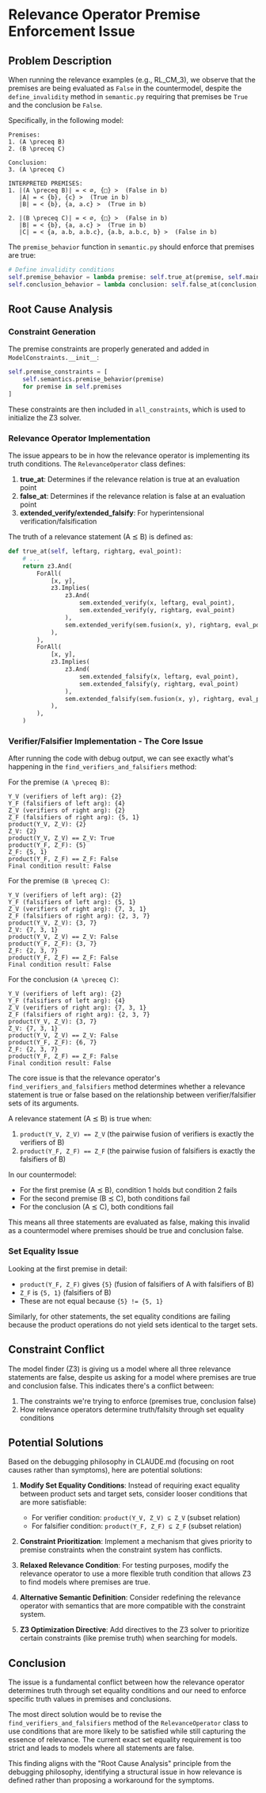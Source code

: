 # Relevance Operator Premise Enforcement Issue

## Problem Description

When running the relevance examples (e.g., RL_CM_3), we observe that the premises are being evaluated as `False` in the countermodel, despite the `define_invalidity` method in `semantic.py` requiring that premises be `True` and the conclusion be `False`. 

Specifically, in the following model:

```
Premises:
1. (A \preceq B)
2. (B \preceq C)

Conclusion:
3. (A \preceq C)

INTERPRETED PREMISES:
1. |(A \preceq B)| = < ∅, {□} >  (False in b)
   |A| = < {b}, {c} >  (True in b)
   |B| = < {b}, {a, a.c} >  (True in b)

2. |(B \preceq C)| = < ∅, {□} >  (False in b)
   |B| = < {b}, {a, a.c} >  (True in b)
   |C| = < {a, a.b, a.b.c}, {a.b, a.b.c, b} >  (False in b)
```

The `premise_behavior` function in `semantic.py` should enforce that premises are true:
```python
# Define invalidity conditions
self.premise_behavior = lambda premise: self.true_at(premise, self.main_point["world"])
self.conclusion_behavior = lambda conclusion: self.false_at(conclusion, self.main_point["world"])
```

## Root Cause Analysis

### Constraint Generation

The premise constraints are properly generated and added in `ModelConstraints.__init__`:

```python
self.premise_constraints = [
    self.semantics.premise_behavior(premise)
    for premise in self.premises
]
```

These constraints are then included in `all_constraints`, which is used to initialize the Z3 solver.

### Relevance Operator Implementation

The issue appears to be in how the relevance operator is implementing its truth conditions. The `RelevanceOperator` class defines:

1. **true_at**: Determines if the relevance relation is true at an evaluation point
2. **false_at**: Determines if the relevance relation is false at an evaluation point
3. **extended_verify/extended_falsify**: For hyperintensional verification/falsification

The truth of a relevance statement (A ⪯ B) is defined as:
```python
def true_at(self, leftarg, rightarg, eval_point):
    # ...
    return z3.And(
        ForAll(
            [x, y],
            z3.Implies(
                z3.And(
                    sem.extended_verify(x, leftarg, eval_point),
                    sem.extended_verify(y, rightarg, eval_point)
                ),
                sem.extended_verify(sem.fusion(x, y), rightarg, eval_point)
            ),
        ),
        ForAll(
            [x, y],
            z3.Implies(
                z3.And(
                    sem.extended_falsify(x, leftarg, eval_point),
                    sem.extended_falsify(y, rightarg, eval_point)
                ),
                sem.extended_falsify(sem.fusion(x, y), rightarg, eval_point)
            ),
        ),
    )
```

### Verifier/Falsifier Implementation - The Core Issue

After running the code with debug output, we can see exactly what's happening in the `find_verifiers_and_falsifiers` method:

For the premise `(A \preceq B)`:
```
Y_V (verifiers of left arg): {2}
Y_F (falsifiers of left arg): {4}
Z_V (verifiers of right arg): {2}
Z_F (falsifiers of right arg): {5, 1}
product(Y_V, Z_V): {2}
Z_V: {2}
product(Y_V, Z_V) == Z_V: True
product(Y_F, Z_F): {5}
Z_F: {5, 1}
product(Y_F, Z_F) == Z_F: False
Final condition result: False
```

For the premise `(B \preceq C)`:
```
Y_V (verifiers of left arg): {2}
Y_F (falsifiers of left arg): {5, 1}
Z_V (verifiers of right arg): {7, 3, 1}
Z_F (falsifiers of right arg): {2, 3, 7}
product(Y_V, Z_V): {3, 7}
Z_V: {7, 3, 1}
product(Y_V, Z_V) == Z_V: False
product(Y_F, Z_F): {3, 7}
Z_F: {2, 3, 7}
product(Y_F, Z_F) == Z_F: False
Final condition result: False
```

For the conclusion `(A \preceq C)`:
```
Y_V (verifiers of left arg): {2}
Y_F (falsifiers of left arg): {4}
Z_V (verifiers of right arg): {7, 3, 1}
Z_F (falsifiers of right arg): {2, 3, 7}
product(Y_V, Z_V): {3, 7}
Z_V: {7, 3, 1}
product(Y_V, Z_V) == Z_V: False
product(Y_F, Z_F): {6, 7}
Z_F: {2, 3, 7}
product(Y_F, Z_F) == Z_F: False
Final condition result: False
```

The core issue is that the relevance operator's `find_verifiers_and_falsifiers` method determines whether a relevance statement is true or false based on the relationship between verifier/falsifier sets of its arguments. 

A relevance statement (A ⪯ B) is true when:
1. `product(Y_V, Z_V) == Z_V` (the pairwise fusion of verifiers is exactly the verifiers of B)
2. `product(Y_F, Z_F) == Z_F` (the pairwise fusion of falsifiers is exactly the falsifiers of B)

In our countermodel:
- For the first premise (A ⪯ B), condition 1 holds but condition 2 fails
- For the second premise (B ⪯ C), both conditions fail
- For the conclusion (A ⪯ C), both conditions fail

This means all three statements are evaluated as false, making this invalid as a countermodel where premises should be true and conclusion false.

### Set Equality Issue

Looking at the first premise in detail:
- `product(Y_F, Z_F)` gives `{5}` (fusion of falsifiers of A with falsifiers of B)
- `Z_F` is `{5, 1}` (falsifiers of B)
- These are not equal because `{5} != {5, 1}`

Similarly, for other statements, the set equality conditions are failing because the product operations do not yield sets identical to the target sets.

## Constraint Conflict

The model finder (Z3) is giving us a model where all three relevance statements are false, despite us asking for a model where premises are true and conclusion false. This indicates there's a conflict between:

1. The constraints we're trying to enforce (premises true, conclusion false)
2. How relevance operators determine truth/falsity through set equality conditions

## Potential Solutions

Based on the debugging philosophy in CLAUDE.md (focusing on root causes rather than symptoms), here are potential solutions:

1. **Modify Set Equality Conditions**: Instead of requiring exact equality between product sets and target sets, consider looser conditions that are more satisfiable:
   - For verifier condition: `product(Y_V, Z_V) ⊆ Z_V` (subset relation)
   - For falsifier condition: `product(Y_F, Z_F) ⊆ Z_F` (subset relation)

2. **Constraint Prioritization**: Implement a mechanism that gives priority to premise constraints when the constraint system has conflicts.

3. **Relaxed Relevance Condition**: For testing purposes, modify the relevance operator to use a more flexible truth condition that allows Z3 to find models where premises are true.

4. **Alternative Semantic Definition**: Consider redefining the relevance operator with semantics that are more compatible with the constraint system.

5. **Z3 Optimization Directive**: Add directives to the Z3 solver to prioritize certain constraints (like premise truth) when searching for models.

## Conclusion

The issue is a fundamental conflict between how the relevance operator determines truth through set equality conditions and our need to enforce specific truth values in premises and conclusions. 

The most direct solution would be to revise the `find_verifiers_and_falsifiers` method of the `RelevanceOperator` class to use conditions that are more likely to be satisfied while still capturing the essence of relevance. The current exact set equality requirement is too strict and leads to models where all statements are false.

This finding aligns with the "Root Cause Analysis" principle from the debugging philosophy, identifying a structural issue in how relevance is defined rather than proposing a workaround for the symptoms.
